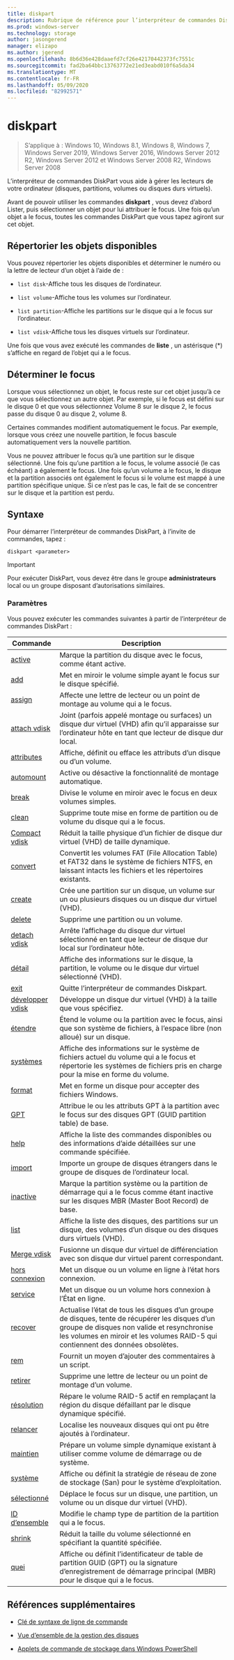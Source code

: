 ```yaml
---
title: diskpart
description: Rubrique de référence pour l’interpréteur de commandes DiskPart, qui vous permet de gérer les lecteurs de votre ordinateur.
ms.prod: windows-server
ms.technology: storage
author: jasongerend
manager: elizapo
ms.author: jgerend
ms.openlocfilehash: 8b6d36e428daaefd7cf26e42170442373fc7551c
ms.sourcegitcommit: fad2ba64bbc13763772e21ed3eabd010f6a5da34
ms.translationtype: MT
ms.contentlocale: fr-FR
ms.lasthandoff: 05/09/2020
ms.locfileid: "82992571"
---
```

# <a name="diskpart"></a>diskpart

> S’applique à : Windows 10, Windows 8.1, Windows 8, Windows 7, Windows Server 2019, Windows Server 2016, Windows Server 2012 R2, Windows Server 2012 et Windows Server 2008 R2, Windows Server 2008

L’interpréteur de commandes DiskPart vous aide à gérer les lecteurs de votre ordinateur (disques, partitions, volumes ou disques durs virtuels).

Avant de pouvoir utiliser les commandes **diskpart** , vous devez d’abord Lister, puis sélectionner un objet pour lui attribuer le focus. Une fois qu’un objet a le focus, toutes les commandes DiskPart que vous tapez agiront sur cet objet.

## <a name="list-available-objects"></a>Répertorier les objets disponibles

Vous pouvez répertorier les objets disponibles et déterminer le numéro ou la lettre de lecteur d’un objet à l’aide de :

- `list disk`-Affiche tous les disques de l’ordinateur.

- `list volume`-Affiche tous les volumes sur l’ordinateur.

- `list partition`-Affiche les partitions sur le disque qui a le focus sur l’ordinateur.

- `list vdisk`-Affiche tous les disques virtuels sur l’ordinateur.

Une fois que vous avez exécuté les commandes de **liste** , un astérisque (*) s’affiche en regard de l’objet qui a le focus.

## <a name="determine-focus"></a>Déterminer le focus

Lorsque vous sélectionnez un objet, le focus reste sur cet objet jusqu’à ce que vous sélectionnez un autre objet. Par exemple, si le focus est défini sur le disque 0 et que vous sélectionnez Volume 8 sur le disque 2, le focus passe du disque 0 au disque 2, volume 8.

Certaines commandes modifient automatiquement le focus. Par exemple, lorsque vous créez une nouvelle partition, le focus bascule automatiquement vers la nouvelle partition.

Vous ne pouvez attribuer le focus qu’à une partition sur le disque sélectionné. Une fois qu’une partition a le focus, le volume associé (le cas échéant) a également le focus. Une fois qu’un volume a le focus, le disque et la partition associés ont également le focus si le volume est mappé à une partition spécifique unique. Si ce n’est pas le cas, le fait de se concentrer sur le disque et la partition est perdu.

## <a name="syntax"></a>Syntaxe

Pour démarrer l’interpréteur de commandes DiskPart, à l’invite de commandes, tapez :

```
diskpart <parameter>
```

> [!IMPORTANT]
> Pour exécuter DiskPart, vous devez être dans le groupe **administrateurs** local ou un groupe disposant d’autorisations similaires.

### <a name="parameters"></a>Paramètres

Vous pouvez exécuter les commandes suivantes à partir de l’interpréteur de commandes DiskPart :

| Commande | Description |
| ------- | ----------- |
| [active](active.md) | Marque la partition du disque avec le focus, comme étant active. |
| [add](add.md) | Met en miroir le volume simple ayant le focus sur le disque spécifié. |
| [assign](assign.md) | Affecte une lettre de lecteur ou un point de montage au volume qui a le focus. |
| [attach vdisk](attach-vdisk.md) | Joint (parfois appelé montage ou surfaces) un disque dur virtuel (VHD) afin qu’il apparaisse sur l’ordinateur hôte en tant que lecteur de disque dur local. |
| [attributes](attributes.md) | Affiche, définit ou efface les attributs d’un disque ou d’un volume. |
| [automount](automount.md) | Active ou désactive la fonctionnalité de montage automatique. |
| [break](break.md) | Divise le volume en miroir avec le focus en deux volumes simples. |
| [clean](clean.md) | Supprime toute mise en forme de partition ou de volume du disque qui a le focus. |
| [Compact vdisk](compact-vdisk.md) | Réduit la taille physique d’un fichier de disque dur virtuel (VHD) de taille dynamique. |
| [convert](convert.md) | Convertit les volumes FAT (File Allocation Table) et FAT32 dans le système de fichiers NTFS, en laissant intacts les fichiers et les répertoires existants. |
| [create](create.md) | Crée une partition sur un disque, un volume sur un ou plusieurs disques ou un disque dur virtuel (VHD). |
| [delete](delete.md) | Supprime une partition ou un volume. |
| [detach vdisk](detach-vdisk.md) | Arrête l’affichage du disque dur virtuel sélectionné en tant que lecteur de disque dur local sur l’ordinateur hôte. |
| [détail](detail.md) | Affiche des informations sur le disque, la partition, le volume ou le disque dur virtuel sélectionné (VHD). |
| [exit](exit.md) | Quitte l’interpréteur de commandes Diskpart. |
| [développer vdisk](expand-vdisk.md) | Développe un disque dur virtuel (VHD) à la taille que vous spécifiez. |
| [étendre](extend.md) | Étend le volume ou la partition avec le focus, ainsi que son système de fichiers, à l’espace libre (non alloué) sur un disque. |
| [systèmes](filesystems.md) | Affiche des informations sur le système de fichiers actuel du volume qui a le focus et répertorie les systèmes de fichiers pris en charge pour la mise en forme du volume. |
| [format](format.md) | Met en forme un disque pour accepter des fichiers Windows. |
| [GPT](gpt.md) | Attribue le ou les attributs GPT à la partition avec le focus sur des disques GPT (GUID partition table) de base. |
| [help](help.md) | Affiche la liste des commandes disponibles ou des informations d’aide détaillées sur une commande spécifiée. |
| [import](import.md) | Importe un groupe de disques étrangers dans le groupe de disques de l’ordinateur local. |
| [inactive](inactive.md) | Marque la partition système ou la partition de démarrage qui a le focus comme étant inactive sur les disques MBR (Master Boot Record) de base. |
| [list](list.md) | Affiche la liste des disques, des partitions sur un disque, des volumes d’un disque ou des disques durs virtuels (VHD). |
| [Merge vdisk](merge-vdisk.md) | Fusionne un disque dur virtuel de différenciation avec son disque dur virtuel parent correspondant. |
| [hors connexion](offline.md) | Met un disque ou un volume en ligne à l’état hors connexion. |
| [service](online.md) | Met un disque ou un volume hors connexion à l’État en ligne. |
| [recover](recover.md) | Actualise l’état de tous les disques d’un groupe de disques, tente de récupérer les disques d’un groupe de disques non valide et resynchronise les volumes en miroir et les volumes RAID-5 qui contiennent des données obsolètes. |
| [rem](rem.md) | Fournit un moyen d’ajouter des commentaires à un script. |
| [retirer](remove.md) | Supprime une lettre de lecteur ou un point de montage d’un volume. |
| [résolution](repair.md) | Répare le volume RAID-5 actif en remplaçant la région du disque défaillant par le disque dynamique spécifié. |
| [relancer](rescan.md) | Localise les nouveaux disques qui ont pu être ajoutés à l’ordinateur. |
| [maintien](retain.md) | Prépare un volume simple dynamique existant à utiliser comme volume de démarrage ou de système. |
| [système](san.md) | Affiche ou définit la stratégie de réseau de zone de stockage (San) pour le système d’exploitation. |
| [sélectionné](select.md) | Déplace le focus sur un disque, une partition, un volume ou un disque dur virtuel (VHD). |
| [ID d’ensemble](set-id.md) | Modifie le champ type de partition de la partition qui a le focus. |
| [shrink](shrink.md) | Réduit la taille du volume sélectionné en spécifiant la quantité spécifiée. |
| [quei](uniqueid.md) | Affiche ou définit l’identificateur de table de partition GUID (GPT) ou la signature d’enregistrement de démarrage principal (MBR) pour le disque qui a le focus. |

## <a name="additional-references"></a>Références supplémentaires

- [Clé de syntaxe de ligne de commande](command-line-syntax-key.md)

- [Vue d’ensemble de la gestion des disques](https://docs.microsoft.com/windows-server/storage/disk-management/overview-of-disk-management)

- [Applets de commande de stockage dans Windows PowerShell](https://docs.microsoft.com/powershell/module/storage/)
